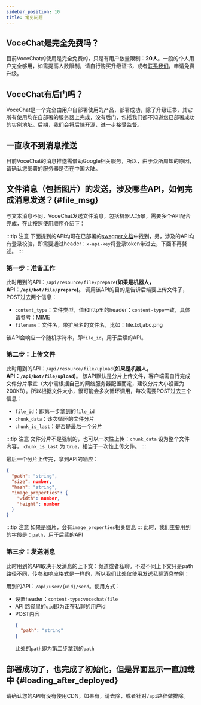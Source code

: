 ```yaml
---
sidebar_position: 10
title: 常见问题
---
```


## VoceChat是完全免费吗？

目前VoceChat的使用是完全免费的，只是有用户数量限制：**20人**。一般的个人用户完全够用，如需提高人数限制，请自行购买升级证书，或者[联系我们](/contact)，申请免费升级。

## VoceChat有后门吗？

VoceChat是一个完全由用户自部署使用的产品，部署成功，除了升级证书，其它所有使用均在自部署的服务器上完成，没有后门，包括我们都不知道您已部署成功的实例地址。后期，我们会将后端开源，进一步接受监督。

## 一直收不到消息推送

目前VoceChat的消息推送需借助Google相关服务，所以，由于众所周知的原因，请确认您部署的服务器是否在中国大陆。

## 文件消息（包括图片）的发送，涉及哪些API，如何完成消息发送？{#file_msg}

与文本消息不同，VoceChat发送文件消息，包括机器人场景，需要多个API配合完成，在此按照使用顺序介绍下：

:::tip 注意
下面提到的API均可在已部署的[swagger文档](/api-doc)中找到，另，涉及的API均有登录校验，即需要通过header：`x-api-key`将登录token带过去，下面不再赘述。
:::

### 第一步：准备工作

此时用到的API：`/api/resource/file/prepare`**(如果是机器人，API：`/api/bot/file/prepare`)**。
调用该API的目的是告诉后端要上传文件了，POST过去两个信息：
- `content_type`：文件类型，值和http里的header：`content-type`一致，具体请参考：[MIME](https://developer.mozilla.org/en-US/docs/Web/HTTP/Basics_of_HTTP/MIME_types)
- `filename`：文件名，带扩展名的文件名，比如：file.txt,abc.png

该API会响应一个随机字符串，即`file_id`，用于后续的API。

### 第二步：上传文件
此时用到的API：`/api/resource/file/upload`**(如果是机器人，API：`/api/bot/file/upload`)**。
该API默认是分片上传文件，客户端需自行完成文件分片事宜（大小需根据自己的网络服务器配置而定，建议分片大小设置为200KB）。所以根据文件大小，很可能会多次循环调用，每次需要POST过去三个信息：

- `file_id`：即第一步拿到的`file_id`
- `chunk_data`：该次循环的文件分片
- `chunk_is_last`：是否是最后一个分片

:::tip 注意
文件分片不是强制的，也可以一次性上传：`chunk_data` 设为整个文件内容， `chunk_is_last` 为 `true`，相当于一次性上传文件。
:::

最后一个分片上传完，拿到API的响应：
``` json
{
  "path": "string",
  "size": number,
  "hash": "string",
  "image_properties": {
    "width": number,
    "height": number
  }
}
```
:::tip 注意
如果是图片，会有`image_properties`相关信息
:::
此时，我们主要用到的字段是：`path`，用于后续的API

### 第三步：发送消息

此时用到的API取决于发消息的上下文：频道或者私聊。不过不同上下文只是path路径不同，传参和响应格式是一样的，所以我们此处仅使用发送私聊消息举例：

用到的API：`/api/user/{uid}/send`。使用方式：
- 设置header：`content-type:vocechat/file`
- API 路径里的`uid`即为正在私聊的用户id
- POST内容
  ``` json
  {
    "path": "string"
  }
  ```
  此处的`path`即为第二步拿到的`path`

## 部署成功了，也完成了初始化，但是界面显示一直加载中 {#loading_after_deployed}

请确认您的API有没有使用CDN，如果有，请去除，或者针对`/api`路径做排除。
